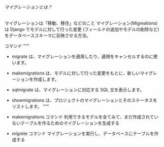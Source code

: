 ###### マイグレーションとは？

マイグレーションは「移動、移住」などのこと
マイグレーション(Migreations)は Django でモデルに対して行った変更 (フィールドの追加やモデルの削除など) をデータベーススキーマに反映させる方法。

コマンド
"""

- migrate は、マイグレーションを適用したり、適用をキャンセルするのに使います。
- makemigrations は、モデルに対して行った変更をもとに、新しいマイグレーションを作成します。
- sqlmigrate は、マイグレーションに対応する SQL 文を表示します。
- showmigrations は、プロジェクトのマイグレーションとそのステータスをリストします。
  """

- makemigrations コマンド
  利用できるモデルを全てみて、まだ作成されていないテーブルを作るためのマイグレーションを生成する
- migrete コマンド
  マイグレーションを実行し、データベースにテーブルを作成する
